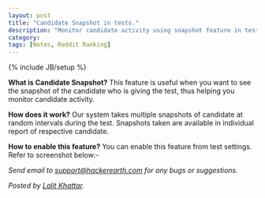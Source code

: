 ```yaml
---
layout: post
title: "Candidate Snapshot in tests."
description: "Monitor candidate activity using snapshot feature in tests."
category:
tags: [Notes, Reddit Ranking]
---
```

{% include JB/setup %}

**What is Candidate Snapshot?**
This feature is useful when you want to see the snapshot of the candidate who
is giving the test, thus helping you monitor candidate activity.

**How does it work?**
Our system takes multiple snapshots of candidate at random intervals during the
test. Snapshots taken are available in individual report of respective
candidate.

**How to enable this feature?**
You can enable this feature from test settings. Refer to screenshot below:-

*Send email to support@hackerearth.com for any bugs or suggestions.*

*Posted by [Lalit Khattar](http://hck.re/lalitkhattar).*
